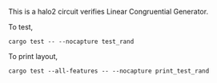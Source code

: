 This is a halo2 circuit verifies Linear Congruential Generator.

To test,
```
cargo test -- --nocapture test_rand
```


To print layout,
```
cargo test --all-features -- --nocapture print_test_rand
```